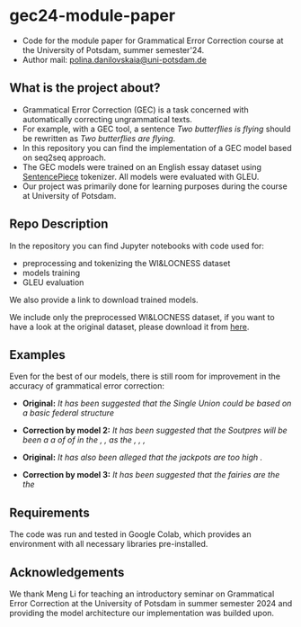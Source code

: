 # gec24-module-paper
- Code for the module paper for Grammatical Error Correction course at the University of Potsdam, summer semester'24.
- Author mail: polina.danilovskaia@uni-potsdam.de

## What is the project about?
- Grammatical Error Correction (GEC) is a task concerned with automatically correcting ungrammatical texts.
- For example, with a GEC tool, a sentence _Two butterflies is flying_ should be rewritten as _Two butterflies are flying_.
- In this repository you can find the implementation of a GEC model based on seq2seq approach.
- The GEC models were trained on an English essay dataset using [SentencePiece](https://github.com/google/sentencepiece) tokenizer. All models were evaluated with GLEU.
- Our project was primarily done for learning purposes during the course at University of Potsdam.

## Repo Description
In the repository you can find Jupyter notebooks with code used for:
- preprocessing and tokenizing the WI&LOCNESS dataset
- models training
- GLEU evaluation
  
We also provide a link to download trained models. 

We include only the preprocessed WI&LOCNESS dataset, if you want to have a look at the original dataset, please download it from [here](https://www.cl.cam.ac.uk/research/nl/bea2019st/#:~:text=W%26I%2BLOCNESS%20v2.1%3A%20DOWNLOAD%0ADescribed%20at%20the%20start%20of%20this%20section%20(Bryant%20et%20al.%2C%202019%3B%20Granger%2C%201998)).

## Examples
Even for the best of our models, there is still room for improvement in the accuracy of grammatical error correction: 

- **Original:** _It has been suggested that the Single Union could be based on a basic federal structure_
- **Correction by model 2:** _It has been suggested that the Soutpres will be been a a of of in the , , as the , , ,_

- **Original:** _It has also been alleged that the jackpots are too high ._
- **Correction by model 3:** _It has been suggested that the fairies are the the_ 

## Requirements
The code was run and tested in Google Colab, which provides an environment with all necessary libraries pre-installed.

## Acknowledgements
We thank Meng Li for teaching an introductory
seminar on Grammatical Error Correction at the
University of Potsdam in summer semester 2024
and providing the model architecture our implementation was
builded upon.
